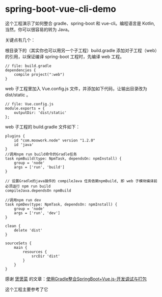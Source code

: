 # spring-boot-vue-cli-demo

这个工程演示了如何整合 gradle、spring-boot 和 vue-cli。编程语言是 Kotlin, 当然，你可以很容易的转为 Java。

关键点有几个：

根目录下的（其实你也可以用另一个子工程）build.gradle 添加对子工程（web）的引用，以保证编译 spring-boot 工程时，先编译 web 工程。

    // file: build.gradle
    dependencies {
        compile project(":web")
    }

web 子工程里加入 Vue.config.js 文件，并添加如下代码，让输出目录改为 dist/static 。

    // file: Vue.config.js
    module.exports = {
        outputDir: 'dist/static'
    };

web 子工程的 build.gradle 文件如下：

    plugins {
        id "com.moowork.node" version "1.2.0"
        id 'java'
    }
    //调用npm run build命令的Gradle任务
    task npmBuild(type: NpmTask, dependsOn: npmInstall) {
        group = 'node'
        args = ['run', 'build']
    }

    // 设置Gradle的java插件的 compileJava 任务依赖npmBuild, 即 web 子模块编译前必须运行 npm run build
    compileJava.dependsOn npmBuild

    //调用npm run dev
    task npmDev(type: NpmTask, dependsOn: npmInstall) {
        group = 'node'
        args = ['run', 'dev']
    }

    clean {
        delete 'dist'
    }

    sourceSets {
        main {
            resources {
                srcDir 'dist'
            }
        }
    }


感谢 [煲煲菜](https://segmentfault.com/u/caibaohong) 的文章：[使用Gradle整合SpringBoot+Vue.js-开发调试与打包](https://segmentfault.com/a/1190000008968295)

这个工程主要参考了它

